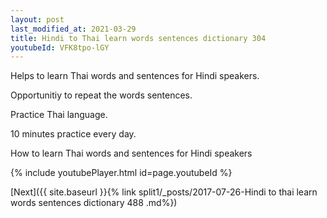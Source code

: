 ```yaml
---
layout: post
last_modified_at: 2021-03-29
title: Hindi to Thai learn words sentences dictionary 304 
youtubeId: VFK8tpo-lGY
---
```

 
 
Helps to learn Thai words and sentences for Hindi speakers.

Opportunitiy to repeat the words sentences. 

Practice Thai language. 
 
10 minutes practice every day. 
 
How to learn Thai words and sentences for Hindi speakers 
 
{% include youtubePlayer.html id=page.youtubeId %}
 
 
[Next]({{ site.baseurl }}{% link  split1/_posts/2017-07-26-Hindi to thai learn words sentences dictionary 488 .md%})
 
